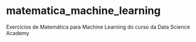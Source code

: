# matematica_machine_learning
Exercícios de Matemática para Machine Learning  do curso da Data Science Academy
